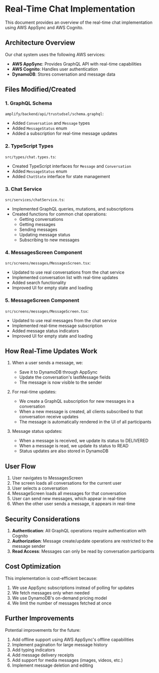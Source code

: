 # Real-Time Chat Implementation

This document provides an overview of the real-time chat implementation using AWS AppSync and AWS Cognito.

## Architecture Overview

Our chat system uses the following AWS services:
- **AWS AppSync**: Provides GraphQL API with real-time capabilities
- **AWS Cognito**: Handles user authentication
- **DynamoDB**: Stores conversation and message data

## Files Modified/Created

### 1. GraphQL Schema

`amplify/backend/api/trustudsel/schema.graphql`:
- Added `Conversation` and `Message` types
- Added `MessageStatus` enum
- Added a subscription for real-time message updates

### 2. TypeScript Types

`src/types/chat.types.ts`:
- Created TypeScript interfaces for `Message` and `Conversation`
- Added `MessageStatus` enum
- Added `ChatState` interface for state management

### 3. Chat Service

`src/services/chatService.ts`:
- Implemented GraphQL queries, mutations, and subscriptions
- Created functions for common chat operations:
  - Getting conversations
  - Getting messages
  - Sending messages
  - Updating message status
  - Subscribing to new messages

### 4. MessagesScreen Component

`src/screens/messages/MessagesScreen.tsx`:
- Updated to use real conversations from the chat service
- Implemented conversation list with real-time updates
- Added search functionality
- Improved UI for empty state and loading

### 5. MessageScreen Component

`src/screens/messages/MessageScreen.tsx`:
- Updated to use real messages from the chat service
- Implemented real-time message subscription
- Added message status indicators
- Improved UI for empty state and loading

## How Real-Time Updates Work

1. When a user sends a message, we:
   - Save it to DynamoDB through AppSync
   - Update the conversation's lastMessage fields
   - The message is now visible to the sender

2. For real-time updates:
   - We create a GraphQL subscription for new messages in a conversation
   - When a new message is created, all clients subscribed to that conversation receive updates
   - The message is automatically rendered in the UI of all participants

3. Message status updates:
   - When a message is received, we update its status to DELIVERED
   - When a message is read, we update its status to READ
   - Status updates are also stored in DynamoDB

## User Flow

1. User navigates to MessagesScreen
2. The screen loads all conversations for the current user
3. User selects a conversation
4. MessageScreen loads all messages for that conversation
5. User can send new messages, which appear in real-time
6. When the other user sends a message, it appears in real-time

## Security Considerations

1. **Authentication**: All GraphQL operations require authentication with Cognito
2. **Authorization**: Message create/update operations are restricted to the message sender
3. **Read Access**: Messages can only be read by conversation participants

## Cost Optimization

This implementation is cost-efficient because:

1. We use AppSync subscriptions instead of polling for updates
2. We fetch messages only when needed
3. We use DynamoDB's on-demand pricing model
4. We limit the number of messages fetched at once

## Further Improvements

Potential improvements for the future:

1. Add offline support using AWS AppSync's offline capabilities
2. Implement pagination for large message history
3. Add typing indicators
4. Add message delivery receipts
5. Add support for media messages (images, videos, etc.)
6. Implement message deletion and editing 
